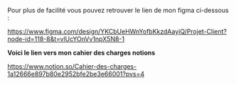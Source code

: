 Pour plus de facilité vous pouvez retrouver le lien de mon figma ci-dessous : 

https://www.figma.com/design/YKCbUeHWnYofbKkzdAayiQ/Projet-Client?node-id=118-8&t=vlUcYOnVv1npX5N8-1


**Voici le lien vers mon cahier des charges notions**

https://www.notion.so/Cahier-des-charges-1a12666e897b80e2952bfe2be3e66001?pvs=4
